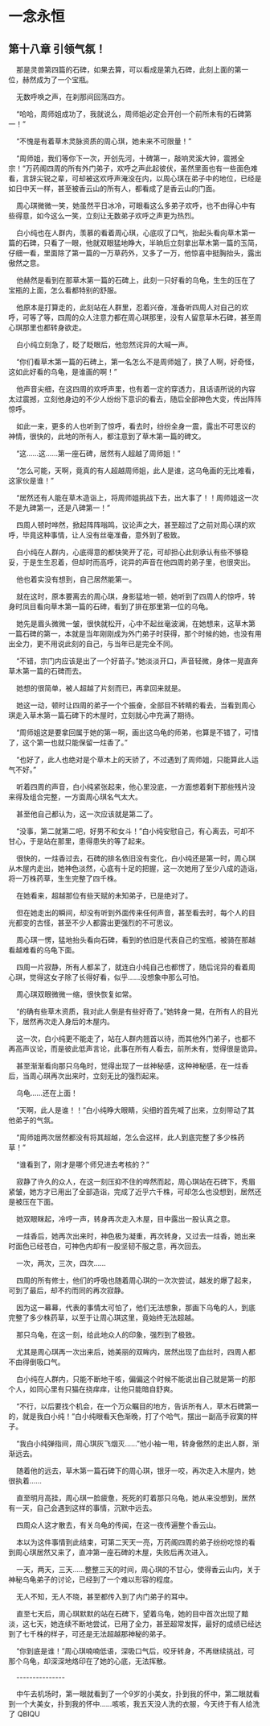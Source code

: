 # 一念永恒 
 ## 第十八章 引领气氛！
     那是灵兽第四篇的石碑，如果去算，可以看成是第九石碑，此刻上面的第一位，赫然成为了一个宝瓶。

    无数呼唤之声，在刹那间回荡四方。

    “哈哈，周师姐成功了，我就说么，周师姐必定会开创一个前所未有的石碑第一！”

    “不愧是有着草木灵脉资质的周心琪，她未来不可限量！”

    “周师姐，我们等你下一次，开创先河，十碑第一，敲响灵溪大钟，震撼全宗！”万药阁四周的所有外门弟子，欢呼之声此起彼伏，虽然里面也有一些面色难看，言辞尖锐之辈，可却被这欢呼声淹没在内，以周心琪在弟子中的地位，已经是如日中天一样，甚至被香云山的所有人，都看成了是香云山的门面。

    周心琪微微一笑，她虽然平日冰冷，可眼看这么多弟子欢呼，也不由得心中有些得意，如今这么一笑，立刻让无数弟子欢呼之声更为热烈。

    白小纯也在人群内，羡慕的看着周心琪，心底叹了口气，抬起头看向草木第一篇的石碑，只看了一眼，他就双眼猛地睁大，半晌后立刻拿出草木第一篇的玉简，仔细一看，里面除了第一篇的一万草药外，又多了一万，他惊喜中挺胸抬头，露出傲然之意。

    他赫然是看到在那草木第一篇的石碑上，此刻一只好看的乌龟，生生的压在了宝瓶的上面，怎么看都特别的舒服。

    他原本是打算走的，此刻站在人群里，忍着兴奋，准备听四周人对自己的欢呼，可等了等，四周的众人注意力都在周心琪那里，没有人留意草木石碑，甚至周心琪那里也都转身欲走。

    白小纯立刻急了，眨了眨眼后，他忽然诧异的大喊一声。

    “你们看草木第一篇的石碑上，第一名怎么不是周师姐了，换了人啊，好奇怪，这如此好看的乌龟，是谁画的啊！”

    他声音尖细，在这四周的欢呼声里，也有着一定的穿透力，且话语所说的内容太过震撼，立刻他身边的不少人纷纷下意识的看去，随后全部神色大变，传出阵阵惊呼。

    如此一来，更多的人也听到了惊呼，看去时，纷纷全身一震，露出不可思议的神情，很快的，此地的所有人，都注意到了草木第一篇的碑文。

    “这……这……第一座石碑，居然有人超越了周师姐！”

    “怎么可能，天啊，竟真的有人超越周师姐，此人是谁，这乌龟画的无比难看，这家伙是谁！”

    “居然还有人能在草木造诣上，将周师姐挑战下去，出大事了！！周师姐这一次不是九碑第一，还是八碑第一！”

    四周人顿时哗然，掀起阵阵嗡鸣，议论声之大，甚至超过了之前对周心琪的欢呼，毕竟这种事情，让人没有丝毫准备，意外到了极致。

    白小纯在人群内，心底得意的都快笑开了花，可却担心此刻承认有些不够稳妥，于是生生忍着，但却时而高呼，诧异的声音在他四周的弟子里，也很突出。

    他也着实没有想到，自己居然能第一。

    就在这时，原本要离去的周心琪，身影猛地一顿，她听到了四周人的惊呼，转身时凤目看向草木第一篇的石碑，看到了排在那里第一位的乌龟。

    她先是眉头微微一皱，很快就松开，心中不起丝毫波澜，在她想来，这草木第一篇石碑的第一，本就是当年刚刚成为外门弟子时获得，那个时候的她，也没有用出全力，更不用说此刻的自己，与当年已是完全不同。

    “不错，宗门内应该是出了一个好苗子。”她淡淡开口，声音轻微，身体一晃直奔草木第一篇的石碑而去。

    她想的很简单，被人超越了片刻而已，再拿回来就是。

    她这一动，顿时让四周的弟子一个个振奋，全部目不转睛的看去，当看到周心琪走入草木第一篇石碑下的木屋时，立刻就心中充满了期待。

    “周师姐这是要拿回属于她的第一啊，画出这乌龟的师弟，也算是不错了，可惜了，这个第一也就只能保留一炷香了。”

    “也好了，此人也绝对是个草木上的天骄了，不过遇到了周师姐，只能算此人运气不好。”

    听着四周的声音，白小纯紧张起来，他心里没底，一方面想着剩下那些残片没来得及组合完整，一方面周心琪名气太大。

    甚至他自己都认为，这一次应该就是第二了。

    “没事，第二就第二吧，好男不和女斗！”白小纯安慰自己，有心离去，可却不甘心，于是站在那里，患得患失的等了起来。

    很快的，一炷香过去，石碑的排名依旧没有变化，白小纯还是第一时，周心琪从木屋内走出，她神色淡然，心底有十足的把握，这一次她用了至少八成的造诣，将一万株药草，生生完整了四千株。

    在她看来，超越那位有些天赋的未知弟子，已是绝对了。

    但在她走出的瞬间，却没有听到外面传来任何声音，甚至看去时，每个人的目光都变的古怪，甚至不少人都露出更强烈的不可思议。

    周心琪一愣，猛地抬头看向石碑，看到的依旧是代表自己的宝瓶，被骑在那越看越难看的乌龟下面。

    四周一片寂静，所有人都呆了，就连白小纯自己也都愣了，随后诧异的看着周心琪，觉得这女子除了长得好看，似乎……没想象中那么可怕。

    周心琪双眼微微一缩，很快恢复如常。

    “的确有些草木资质，我对此人倒是有些好奇了。”她转身一晃，在所有人的目光下，居然再次走入身后的木屋内。

    这一次，白小纯更不能走了，站在人群内翘首以待，而其他外门弟子，也都不再高声议论，而是彼此低声言论，此事在所有人看去，前所未有，觉得很是诡异。

    甚至渐渐看向那只乌龟时，觉得出现了一丝神秘感，这种神秘感，在一炷香后，当周心琪再次出来时，立刻无比的强烈起来。

    乌龟……还在上面！

    “天啊，此人是谁！！”白小纯睁大眼睛，尖细的首先喊了出来，立刻带动了其他弟子的气氛。

    “周师姐两次居然都没有将其超越，怎么会这样，此人到底完整了多少株药草！”

    “谁看到了，刚才是哪个师兄进去考核的？”

    寂静了许久的众人，在这一刻压抑不住的哗然而起，周心琪站在石碑下，秀眉紧皱，她方才已用出了全部造诣，完成了近乎六千株，可却怎么也没想到，居然还是被压在下面。

    她双眼眯起，冷哼一声，转身再次走入木屋，目中露出一股认真之意。

    一炷香后，她再次出来时，神色极为凝重，再次转身，又过去一炷香，她出来时面色已经苍白，可神色内却有一股坚韧不服之意，再次回去。

    一次，两次，三次，四次……

    四周的所有修士，他们的呼吸也随着周心琪的一次次尝试，越发的爆了起来，可到了最后，却不约而同的再次寂静。

    因为这一幕幕，代表的事情太可怕了，他们无法想象，那画下乌龟的人，到底完整了多少株药草，以至于让周心琪这里，竟始终无法超越。

    那只乌龟，在这一刻，给此地众人的印象，强烈到了极致。

    尤其是周心琪再一次出来后，她美丽的双眸内，居然出现了血丝时，四周人都不由得倒吸口气。

    白小纯在人群内，只能不断地干咳，偏偏这个时候不能说出自己就是第一的那个人，如同心里有只猫在挠痒痒，让他只能暗自舒爽。

    “不行，以后要找个机会，在一个万众瞩目的地方，告诉所有人，草木石碑第一的，就是我白小纯！”白小纯眼看天色渐晚，打了个哈气，摆出一副高手寂寞的样子。

    “我白小纯弹指间，周心琪灰飞烟灭……”他小袖一甩，转身傲然的走出人群，渐渐远去。

    随着他的远去，草木第一篇石碑下的周心琪，银牙一咬，再次走入木屋内，她很执着……

    直至明月高挂，周心琪一脸疲惫，死死的盯着那只乌龟，她从来没想到，居然有一天，自己会遇到这样的事情，沉默中远去。

    四周众人这才散去，有关乌龟的传闻，在这一夜传遍整个香云山。

    本以为这件事情到此结束，可第二天天一亮，万药阁四周的弟子纷纷吃惊的看到周心琪居然又来了，直冲第一座石碑的木屋，失败后再次进入。

    一天，两天，三天……整整三天的时间，周心琪的不甘心，使得香云山内，关于神秘乌龟弟子的讨论，已经到了一个难以形容的程度。

    无人不知，无人不晓，甚至都传入到了内门弟子的耳中。

    直至七天后，周心琪默默的站在石碑下，望着乌龟，她的目中首次出现了黯淡，这七天，她连续不断地尝试，已用了全力，甚至超常发挥，最好的成绩已经达到了七千株的样子，可还是无法超越那神秘的弟子。

    “你到底是谁！”周心琪喃喃低语，深吸口气后，咬牙转身，不再继续挑战，可那个乌龟，却深深地烙印在了她的心底，无法挥散。

    ---------------

    中午去机场时，第一眼就看到了一个9岁的小美女，扑到我的怀中，第二眼就看到一个大美女，扑到我的怀中……咳咳，我五天没人洗的衣服，今天终于有人给洗了 
QBIQU